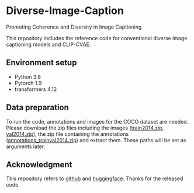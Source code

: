 # Diverse-Image-Caption

Promoting Coherence and Diversity in Image Captioning

This repository includes the reference code for conventional diverse image captioning models and CLIP-CVAE.  

## Environment setup 

- Python 3.8
- Pytorch 1.9
- transformers 4.12 

## Data preparation
To run the code, annotations and images for the COCO dataset are needed.
Please download the zip files including the images ([train2014.zip](http://images.cocodataset.org/zips/train2014.zip), [val2014.zip](http://images.cocodataset.org/zips/val2014.zip)),
the zip file containing the annotations ([annotations_trainval2014.zip](http://images.cocodataset.org/annotations/annotations_trainval2014.zip)) and extract them. These paths will be set as arguments later. 


## Acknowledgment
This repository refers to [github](https://github.com/aimagelab/meshed-memory-transformer) and [huggingface](https://github.com/huggingface/transformers). 
Thanks for the released  code.
